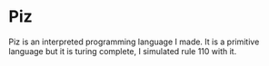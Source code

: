 # Piz

Piz is an interpreted programming language I made.
It is a primitive language but it is turing complete, I simulated rule 110 with it.

